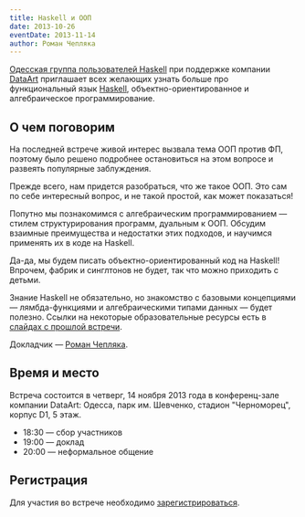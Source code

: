 ```yaml
---
title: Haskell и ООП
date: 2013-10-26
eventDate: 2013-11-14
author: Роман Чепляка
---
```


[Одесская группа пользователей Haskell][odhug] при поддержке компании
[DataArt][dataart] приглашает всех желающих узнать больше про функциональный
язык [Haskell][], объектно-ориентированное и алгебраическое программирование.

[Haskell]: http://haskell.org/

## О чем поговорим

На последней встрече живой интерес вызвала тема ООП против ФП, поэтому было
решено подробнее остановиться на этом вопросе и развеять популярные заблуждения.

Прежде всего, нам придется разобраться, что же такое ООП. Это сам по себе
интересный вопрос, и не такой простой, как может показаться!

Попутно мы познакомимся с алгебраическим программированием — стилем
структурирования программ, дуальным к ООП. Обсудим взаимные преимущества и
недостатки этих подходов, и научимся применять их в коде на Haskell.

Да-да, мы будем писать объектно-ориентированный код на Haskell! Впрочем, фабрик
и синглтонов не будет, так что можно приходить с детьми.

Знание Haskell не обязательно, но знакомство с базовыми концепциями —
лямбда-функциями и алгебраическими типами данных — будет полезно.
Ссылки на некоторые образовательные ресурсы есть в [слайдах с прошлой
встречи][oldslides].

[oldslides]: http://ro-che.info/docs/2013-10-15-haskell-ecosystem.html

Докладчик — [Роман Чепляка](http://ro-che.info/).

## Время и место

Встреча состоится в четверг, 14 ноября 2013 года в конференц-зале компании DataArt: Одесса,
парк им. Шевченко, стадион "Черноморец", корпус D1, 5 этаж.

* 18:30 — сбор участников
* 19:00 — доклад
* 20:00 — неформальное общение

## Регистрация

Для участия во встрече необходимо [зарегистрироваться][reg].

[odhug]: http://odhug.github.io/
[dataart]: http://dataart.ua/
[reg]: https://docs.google.com/forms/d/1dNKjSltU8G80lVP8qb2jT5b9I6qwMtC2fN4u2s7X2fo/viewform
